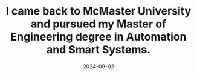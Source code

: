 ---
title: I came back to McMaster University and pursued my Master of Engineering degree in Automation and Smart Systems.
date: 2024-09-02
categories: [news]
tags: [news]
---